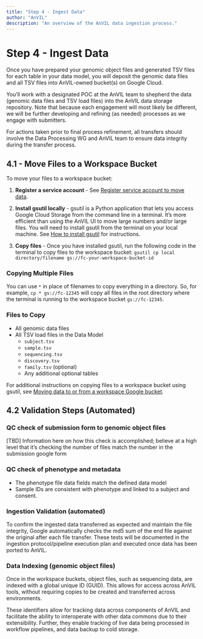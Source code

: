 ```yaml
---
title: "Step 4 - Ingest Data"
author: "AnVIL"
description: "An overview of the AnVIL data ingestion process."
---
```


# Step 4 - Ingest Data

<hero> Once you have prepared your genomic object files and generated TSV files for each table in your data model, you will deposit the genomic data files and all TSV files into AnVIL-owned bucket(s) on Google Cloud. 
</hero>

You’ll work with a designated POC at the AnVIL team to shepherd the data (genomic data files and TSV load files) into the AnVIL data storage repository. Note that because each engagement will most likely be different, we will be further developing and refining (as needed) processes as we engage with submitters.

For actions taken prior to final process refinement, all transfers should involve the Data Processing WG and AnVIL team to ensure data integrity during the transfer process.

## 4.1 - Move Files to a Workspace Bucket

To move your files to a workspace bucket:

1.  **Register a service account** - See [Register service account to move data](https://github.com/broadinstitute/firecloud-tools/tree/master/scripts/register_service_account).

2. **Install gsutil locally**  -  gsutil is a Python application that lets you access Google Cloud Storage from the command line in a terminal. It’s more efficient than using the AnVIL UI to move large numbers and/or large files. You will need to install gsutil from the terminal on your local machine. See [How to install gsutil](https://cloud.google.com/sdk/docs/install) for instructions.

3. **Copy files** - Once you have installed gsutil, run the following code in the terminal to copy files to the workspace bucket: `gsutil cp local directory/filename gs://fc-your-workspace-bucket-id`

### Copying Multiple Files

You can use `*` in place of filenames to copy everything in a directory. So, for example, `cp * gs://fc-12345` will copy all files in the root directory where the terminal is running to the workspace bucket `gs://fc-12345`.

### Files to Copy
- All genomic data files
- All TSV load files in the Data Model
  - `subject.tsv`
  - `sample.tsv`
  - `sequencing.tsv`
  - `discovery.tsv`
  - `family.tsv` (optional)
  - Any additional optional tables

For additional instructions on copying files to a workspace bucket using gsutil, see [Moving data to or from a  workspace Google bucket](https://support.terra.bio/hc/en-us/articles/360024056512-Moving-data-to-from-a-workspace-or-external-Google-bucket-).

## 4.2 Validation Steps (Automated)

### QC check of submission form to genomic object files

[TBD] Information here on how this check is accomplished; believe at a high level that it’s checking the number of files match the number in the submission google form

### QC check of phenotype and metadata
- The phenotype file data fields match the defined data model
- Sample IDs are consistent with phenotype and linked to a subject and consent.


### Ingestion Validation (automated)

To confirm the ingested data transferred as expected and maintain the file integrity, Google automatically checks the md5 sum of the end file against the original after each file transfer.  These tests will be documented in the ingestion protocol/pipeline execution plan and executed once data has been ported to AnVIL.

### Data Indexing (genomic object files)

Once in the workspace buckets, object files, such as sequencing data, are indexed with a global unique ID (GUID). This allows for access across AnVIL tools, without requiring copies to be created and transferred across environments.

These identifiers allow for tracking data across components of AnVIL and facilitate the ability to interoperate with other data commons due to their extensibility. Further, they enable tracking of live data being processed in workflow pipelines, and data backup to cold storage.





